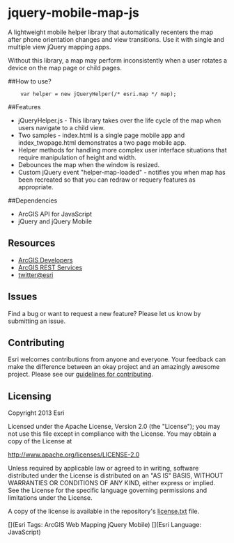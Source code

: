 jquery-mobile-map-js
=================

A lightweight mobile helper library that automatically recenters the map after phone orientation changes and view transitions. Use it with single and multiple view jQuery mapping apps.

Without this library, a map may perform inconsistently when a user rotates a device on the map page or child pages. 

##How to use?

		var helper = new jQueryHelper(/* esri.map */ map);
		
##Features

* jQueryHelper.js - This library takes over the life cycle of the map when users navigate to a child view. 
* Two samples - index.html is a single page mobile app and index_twopage.html demonstrates a two page mobile app.
* Helper methods for handling more complex user interface situations that require manipulation of height and width.
* Debounces the map when the window is resized.
* Custom jQuery event "helper-map-loaded" - notifies you when map has been recreated so that you can redraw or requery features as appropriate.


##Dependencies
* ArcGIS API for JavaScript
* jQuery and jQuery Mobile

## Resources

* [ArcGIS Developers](http://developers.arcgis.com)
* [ArcGIS REST Services](http://resources.arcgis.com/en/help/arcgis-rest-api/)
* [twitter@esri](http://twitter.com/esri)

## Issues

Find a bug or want to request a new feature?  Please let us know by submitting an issue.

## Contributing

Esri welcomes contributions from anyone and everyone. Your feedback can make the difference between an okay project and an amazingly awesome project. Please see our [guidelines for contributing](https://github.com/esri/contributing).


## Licensing
Copyright 2013 Esri

Licensed under the Apache License, Version 2.0 (the "License");
you may not use this file except in compliance with the License.
You may obtain a copy of the License at

   http://www.apache.org/licenses/LICENSE-2.0

Unless required by applicable law or agreed to in writing, software
distributed under the License is distributed on an "AS IS" BASIS,
WITHOUT WARRANTIES OR CONDITIONS OF ANY KIND, either express or implied.
See the License for the specific language governing permissions and
limitations under the License.

A copy of the license is available in the repository's [license.txt]( license.txt) file.

[](Esri Tags: ArcGIS Web Mapping jQuery Mobile)
[](Esri Language: JavaScript)



